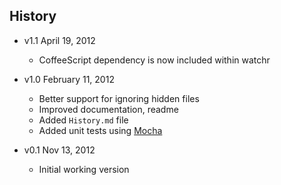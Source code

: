 ## History

- v1.1 April 19, 2012
	- CoffeeScript dependency is now included within watchr

- v1.0 February 11, 2012
	- Better support for ignoring hidden files
	- Improved documentation, readme
	- Added `History.md` file
	- Added unit tests using [Mocha](http://visionmedia.github.com/mocha/)

- v0.1 Nov 13, 2012
	- Initial working version